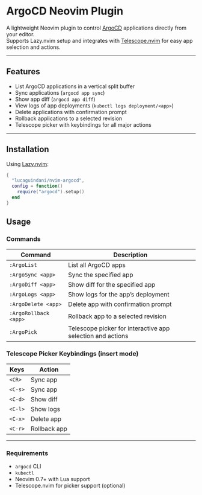 # ArgoCD Neovim Plugin

A lightweight Neovim plugin to control [ArgoCD](https://argoproj.github.io/argo-cd/) applications directly from your editor.  
Supports Lazy.nvim setup and integrates with [Telescope.nvim](https://github.com/nvim-telescope/telescope.nvim) for easy app selection and actions.

---

## Features

- List ArgoCD applications in a vertical split buffer
- Sync applications (`argocd app sync`)
- Show app diff (`argocd app diff`)
- View logs of app deployments (`kubectl logs deployment/<app>`)
- Delete applications with confirmation prompt
- Rollback applications to a selected revision
- Telescope picker with keybindings for all major actions

---

## Installation

Using [Lazy.nvim](https://github.com/folke/lazy.nvim):

```lua
{
  "lucaguindani/nvim-argocd",
  config = function()
    require("argocd").setup()
  end
}
```

## Usage

### Commands

| Command           | Description                            |
|-------------------|------------------------------------|
| `:ArgoList`       | List all ArgoCD apps                 |
| `:ArgoSync <app>` | Sync the specified app               |
| `:ArgoDiff <app>` | Show diff for the specified app     |
| `:ArgoLogs <app>` | Show logs for the app’s deployment   |
| `:ArgoDelete <app>` | Delete app with confirmation prompt |
| `:ArgoRollback <app>` | Rollback app to a selected revision |
| `:ArgoPick`       | Telescope picker for interactive app selection and actions |

### Telescope Picker Keybindings (insert mode)

| Keys    | Action       |
|---------|--------------|
| `<CR>`  | Sync app     |
| `<C-s>` | Sync app     |
| `<C-d>` | Show diff    |
| `<C-l>` | Show logs    |
| `<C-x>` | Delete app   |
| `<C-r>` | Rollback app |

---

### Requirements

- `argocd` CLI  
- `kubectl`  
- Neovim 0.7+ with Lua support  
- Telescope.nvim for picker support (optional)
